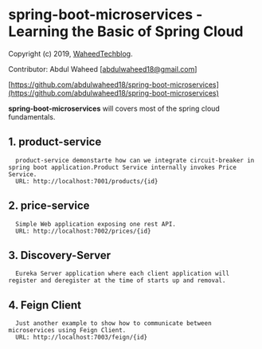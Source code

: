spring-boot-microservices -  Learning the Basic of Spring Cloud 
============================================

Copyright (c) 2019, [WaheedTechblog](http://www.waheedtechblog.com/).

Contributor: Abdul Waheed [abdulwaheed18@gmail.com]

[https://github.com/abdulwaheed18/spring-boot-microservices](https://github.com/abdulwaheed18/spring-boot-microservices)

**spring-boot-microservices** will covers most of the spring cloud fundamentals.

## 1. product-service
      product-service demonstarte how can we integrate circuit-breaker in spring boot application.Product Service internally invokes Price Service.
      URL: http://localhost:7001/products/{id}
  
## 2. price-service
      Simple Web application exposing one rest API.
      URL: http://localhost:7002/prices/{id}
      
## 3. Discovery-Server
      Eureka Server application where each client application will register and deregister at the time of starts up and removal.
      
## 4. Feign Client
      Just another example to show how to communicate between microservices using Feign Client.
      URL: http://localhost:7003/feign/{id}
